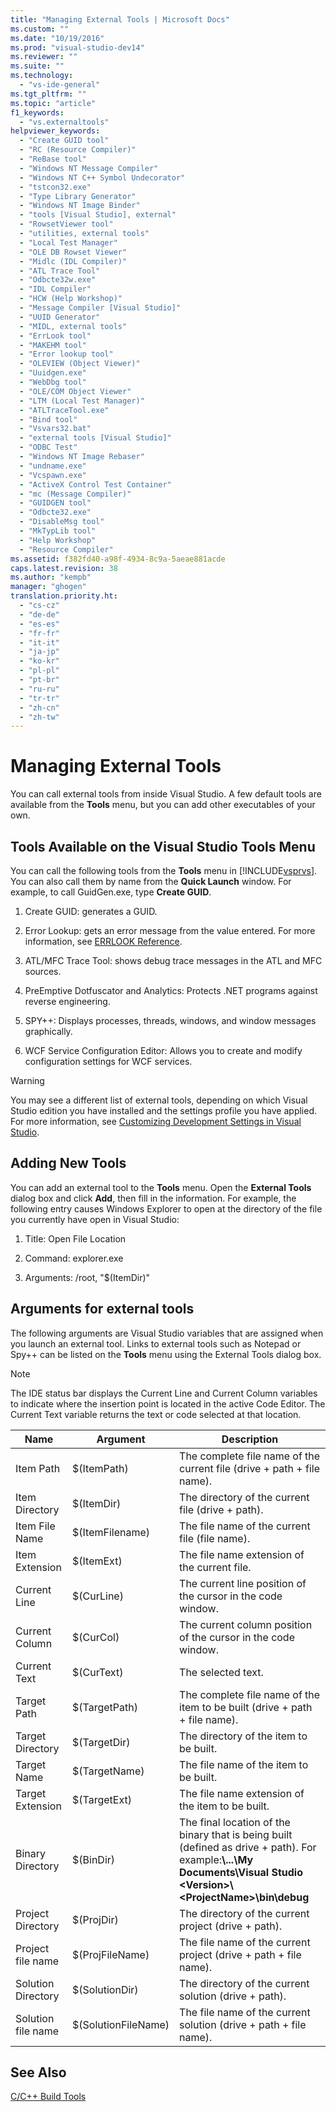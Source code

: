 ```yaml
---
title: "Managing External Tools | Microsoft Docs"
ms.custom: ""
ms.date: "10/19/2016"
ms.prod: "visual-studio-dev14"
ms.reviewer: ""
ms.suite: ""
ms.technology: 
  - "vs-ide-general"
ms.tgt_pltfrm: ""
ms.topic: "article"
f1_keywords: 
  - "vs.externaltools"
helpviewer_keywords: 
  - "Create GUID tool"
  - "RC (Resource Compiler)"
  - "ReBase tool"
  - "Windows NT Message Compiler"
  - "Windows NT C++ Symbol Undecorator"
  - "tstcon32.exe"
  - "Type Library Generator"
  - "Windows NT Image Binder"
  - "tools [Visual Studio], external"
  - "RowsetViewer tool"
  - "utilities, external tools"
  - "Local Test Manager"
  - "OLE DB Rowset Viewer"
  - "Midlc (IDL Compiler)"
  - "ATL Trace Tool"
  - "Odbcte32w.exe"
  - "IDL Compiler"
  - "HCW (Help Workshop)"
  - "Message Compiler [Visual Studio]"
  - "UUID Generator"
  - "MIDL, external tools"
  - "ErrLook tool"
  - "MAKEHM tool"
  - "Error lookup tool"
  - "OLEVIEW (Object Viewer)"
  - "Uuidgen.exe"
  - "WebDbg tool"
  - "OLE/COM Object Viewer"
  - "LTM (Local Test Manager)"
  - "ATLTraceTool.exe"
  - "Bind tool"
  - "Vsvars32.bat"
  - "external tools [Visual Studio]"
  - "ODBC Test"
  - "Windows NT Image Rebaser"
  - "undname.exe"
  - "Vcspawn.exe"
  - "ActiveX Control Test Container"
  - "mc (Message Compiler)"
  - "GUIDGEN tool"
  - "Odbcte32.exe"
  - "DisableMsg tool"
  - "MkTypLib tool"
  - "Help Workshop"
  - "Resource Compiler"
ms.assetid: f382fd40-a98f-4934-8c9a-5aeae881acde
caps.latest.revision: 38
ms.author: "kempb"
manager: "ghogen"
translation.priority.ht: 
  - "cs-cz"
  - "de-de"
  - "es-es"
  - "fr-fr"
  - "it-it"
  - "ja-jp"
  - "ko-kr"
  - "pl-pl"
  - "pt-br"
  - "ru-ru"
  - "tr-tr"
  - "zh-cn"
  - "zh-tw"
---
```

# Managing External Tools
You can call external tools from inside Visual Studio. A few default tools are available from the **Tools** menu, but you can add other executables of your own.  
  
## Tools Available on the Visual Studio Tools Menu  
 You can call the following tools from the **Tools** menu in [!INCLUDE[vsprvs](../code-quality/includes/vsprvs_md.md)]. You can also call them by name from the **Quick Launch** window. For example, to call GuidGen.exe, type **Create GUID**.  
  
1.  Create GUID: generates a GUID.  
  
2.  Error Lookup: gets an error message from the value entered. For more information, see [ERRLOOK Reference](../Topic/ERRLOOK%20Reference.md).  
  
3.  ATL/MFC Trace Tool: shows debug trace messages in the ATL and MFC sources.  
  
4.  PreEmptive Dotfuscator and Analytics: Protects .NET programs against reverse engineering.  
  
5.  SPY++: Displays processes, threads, windows, and window messages graphically.  
  
6.  WCF Service Configuration Editor: Allows you to create and modify configuration settings for WCF services.  
  
> [!WARNING]
>  You may see a different list of external tools, depending on which Visual Studio edition you have installed and the settings profile you have applied. For more information, see [Customizing Development Settings in Visual Studio](http://msdn.microsoft.com/en-us/22c4debb-4e31-47a8-8f19-16f328d7dcd3).  
  
## Adding New Tools  
 You can add an external tool to the **Tools** menu. Open the **External Tools** dialog box and click **Add**, then fill in the information. For example, the following entry causes Windows Explorer to open at the directory of the file you currently have open in Visual Studio:  
  
1.  Title: Open File Location  
  
2.  Command: explorer.exe  
  
3.  Arguments: /root, "$(ItemDir)"  
  
## Arguments for external tools  
 The following arguments are Visual Studio variables that are assigned when you launch an external tool. Links to external tools such as Notepad or Spy++ can be listed on the **Tools** menu using the External Tools dialog box.  
  
> [!NOTE]
>  The IDE status bar displays the Current Line and Current Column variables to indicate where the insertion point is located in the active Code Editor. The Current Text variable returns the text or code selected at that location.  
  
|Name|Argument|Description|  
|----------|--------------|-----------------|  
|Item Path|$(ItemPath)|The complete file name of the current file (drive + path + file name).|  
|Item Directory|$(ItemDir)|The directory of the current file (drive + path).|  
|Item File Name|$(ItemFilename)|The file name of the current file (file name).|  
|Item Extension|$(ItemExt)|The file name extension of the current file.|  
|Current Line|$(CurLine)|The current line position of the cursor in the code window.|  
|Current Column|$(CurCol)|The current column position of the cursor in the code window.|  
|Current Text|$(CurText)|The selected text.|  
|Target Path|$(TargetPath)|The complete file name of the item to be built (drive + path + file name).|  
|Target Directory|$(TargetDir)|The directory of the item to be built.|  
|Target Name|$(TargetName)|The file name of the item to be built.|  
|Target Extension|$(TargetExt)|The file name extension of the item to be built.|  
|Binary Directory|$(BinDir)|The final location of the binary that is being built (defined as drive + path). For example:**\\...\My Documents\Visual Studio \<Version>\\<ProjectName\>\bin\debug**|  
|Project Directory|$(ProjDir)|The directory of the current project (drive + path).|  
|Project file name|$(ProjFileName)|The file name of the current project (drive + path + file name).|  
|Solution Directory|$(SolutionDir)|The directory of the current solution (drive + path).|  
|Solution file name|$(SolutionFileName)|The file name of the current solution (drive + path + file name).|  
  
## See Also  
 [C/C++ Build Tools](../Topic/C-C++%20Build%20Tools.md)